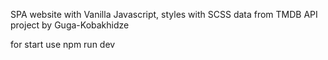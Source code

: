 SPA website with Vanilla Javascript,
styles with SCSS 
data from TMDB API 
project by Guga-Kobakhidze

for start use npm run dev
